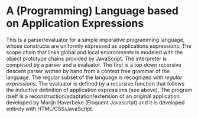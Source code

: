 # A (Programming) Language based on Application Expressions

This is a parser/evaluator for a simple imperative programming language, whose constructs are uniformly expressed as applications expressions. The scope chain that links global and local environments is modeled with the object prototype chains provided by JavaScript. The interpreter is comprised by a parser and a evaluator. The first is a top down recursive descent parser written by hand from a context free grammar of the language. The regular subset of the language is recognized with _regular expressions_. The evaluator is defined by a recursive function that follows the inductive definition of application expressions (see above). The program itself is a reconstruction/adaptation/extension of an original application developed by Marijn Haverbeke (Eloquent Javascript) and it is developed entirely with HTML/CSS/JavaScript.
